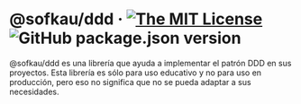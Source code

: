 # @sofkau/ddd &middot; [![The MIT License](https://img.shields.io/badge/license-MIT-blue.svg?style=flat)](https://github.com/ProfeJulianLasso/domain-driven-design-lib/blob/main/LICENSE) ![GitHub package.json version](https://img.shields.io/github/package-json/v/ProfeJulianLasso/domain-driven-design-lib)

@sofkau/ddd es una librería que ayuda a implementar el patrón DDD en sus proyectos. Esta librería es sólo para uso educativo y no para uso en producción, pero eso no significa que no se pueda adaptar a sus necesidades.
